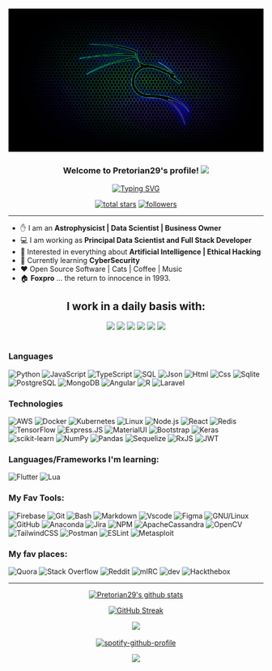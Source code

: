 <h3 align="center">
  <img src="./assets/HD-wallpaper-kali-linux-electric-blue-computer-neon-dragon.jpg" width="800">
</h3>

<h3 align="center">
  Welcome to Pretorian29's profile!
  <img src="https://media.giphy.com/media/hvRJCLFzcasrR4ia7z/giphy.gif" width="38">
</h3>

<p align="center">
  <a href="https://git.io/typing-svg"><img src="https://readme-typing-svg.herokuapp.com?font=Fira+Code&size=21&pause=1000&color=841DAC&center=true&vCenter=true&width=600&lines=Aequat+omnes+cinis...;Astrophysics+-+Data+Science+-+CyberSecurity;Never+Stop+Learning" alt="Typing SVG" /></a>
</p>

<p align="center">
  <a href="https://github.com/Pretorian29?tab=repositories&sort=stargazers">
    <img alt="total stars" title="Total stars on GitHub" src="https://custom-icon-badges.demolab.com/github/stars/Pretorian29?color=55960c&style=for-the-badge&labelColor=488207&logo=star"/></a>

  <a href="https://github.com/Pretorian29?tab=followers">
    <img alt="followers" title="Follow me on Github" src="https://custom-icon-badges.demolab.com/github/followers/Pretorian29?color=236ad3&labelColor=1155ba&style=for-the-badge&logo=person-add&label=Follow&logoColor=white"/></a>     
</p>

<hr></hr>

-   :hand: I am an **Astrophysicist | Data Scientist | Business Owner**
-   :computer: I am working as **Principal Data Scientist and Full Stack Developer**
-   :monocle_face: Interested in everything about **Artificial Intelligence | Ethical Hacking**
-   :seedling: Currently learning **CyberSecurity**
-   :heart: Open Source Software | Cats | Coffee | Music
-   :house: **Foxpro** ... the return to innocence in 1993.


<div align="center">

  ## I work in a daily basis with:
  <p>
    <img src="https://i.giphy.com/media/KzJkzjggfGN5Py6nkT/200.webp" width="100">
    <img src="https://i.giphy.com/media/XEDIHHp3i8bVoEdxd7/200.webp" width="100">
    <img src="https://i.giphy.com/media/kdFc8fubgS31b8DsVu/200.webp" width="100">
    <img src="https://i.giphy.com/media/LMt9638dO8dftAjtco/200.webp" width="100">
    <img src="https://media3.giphy.com/media/ln7z2eWriiQAllfVcn/200w.webp" width="100">    
    <img src="https://i.giphy.com/media/IdyAQJVN2kVPNUrojM/200.webp" width="100"><br><br>  
  </p>

</div>

<div align = "left">

### Languages

![Python](https://img.shields.io/badge/-Python-000?&logo=Python)
![JavaScript](https://img.shields.io/badge/-JavaScript-000?&logo=JavaScript)
![TypeScript](https://img.shields.io/badge/-TypeScript-000?&logo=TypeScript)
![SQL](https://img.shields.io/badge/-SQL-000?&logo=MySQL)
![Json](https://img.shields.io/badge/-json-000?&logo=json)
![Html](https://img.shields.io/badge/-HTML5-000?&logo=html5)
![Css](https://img.shields.io/badge/-CSS3-000?&logo=css3)
![Sqlite](https://img.shields.io/badge/-SQLite-000?&logo=sqlite)
![PostgreSQL](https://img.shields.io/badge/-PostgreSQL-000?&logo=postgresql)
![MongoDB](https://img.shields.io/badge/-MongoDB-000?&logo=mongodb)
![Angular](https://img.shields.io/badge/-angular-000?&logo=angular)
![R](https://img.shields.io/badge/-r-000?&logo=r)
![Laravel](https://img.shields.io/badge/-laravel-000?&logo=laravel)

### Technologies

![AWS](https://img.shields.io/badge/-AWS-000?&logo=Amazon-AWS&logoColor=F90)
![Docker](https://img.shields.io/badge/-Docker-000?&logo=Docker)
![Kubernetes](https://img.shields.io/badge/-Kubernetes-000?&logo=Kubernetes)
![Linux](https://img.shields.io/badge/-Linux-000?&logo=Linux)
![Node.js](https://img.shields.io/badge/-Node.js-000?&logo=node.js)
![React](https://img.shields.io/badge/-React-000?&logo=React)
![Redis](https://img.shields.io/badge/-Redis-000?&logo=Redis)
![TensorFlow](https://img.shields.io/badge/-TensorFlow-000?&logo=TensorFlow)
![Express.JS](https://img.shields.io/badge/-Express.JS-000?&logo=Express.JS)
![MaterialUI](https://img.shields.io/badge/-MatrialUI-000?&logo=material-UI)
![Bootstrap](https://img.shields.io/badge/-Bootstrap-000?&logo=bootstrap)
![Keras](https://img.shields.io/badge/-Keras-000?&logo=Keras)
![scikit-learn](https://img.shields.io/badge/-scikit--learn-000?&logo=scikit-learn)
![NumPy](https://img.shields.io/badge/-numpy-000?&logo=numpy)
![Pandas](https://img.shields.io/badge/-pandas-000?&logo=pandas)
![Sequelize](https://img.shields.io/badge/-Sequelize-000?&logo=Sequelize)
![RxJS](https://img.shields.io/badge/-rxjs-000?&logo=reactivex)
![JWT](https://img.shields.io/badge/-JWT-000?&logo=JSON%20web%20tokens)

### Languages/Frameworks I'm learning:
![Flutter](https://img.shields.io/badge/-Flutter-000?&logo=flutter)
![Lua](https://img.shields.io/badge/-Lua-000?&logo=lua)

### My Fav Tools:
![Firebase](https://img.shields.io/badge/-firebase-000?&logo=firebase)
![Git](https://img.shields.io/badge/-GIT-000?&logo=git)
![Bash](https://img.shields.io/badge/-GNU%20Bash-000?&logo=GNU%20Bash)
![Markdown](https://img.shields.io/badge/Markdown-000000?style=flat&logo=markdown&logoColor=white)
![Vscode](https://img.shields.io/badge/-Visual_Studio_Code-000?&logo=visual%20studio%20code&)
![Figma](https://img.shields.io/badge/-Figma-000?&logo=figma)
![GNU/Linux](https://img.shields.io/badge/-Linux-000?&logo=linux)
![GitHub](https://img.shields.io/badge/-GitHub-000?&logo=github)
![Anaconda](https://img.shields.io/badge/-Anaconda-000?&logo=anaconda)
![Jira](https://img.shields.io/badge/-jira-000?&logo=jira)
![NPM](https://img.shields.io/badge/-NPM-000?&logo=npm)
![ApacheCassandra](https://img.shields.io/badge/-cassandra-000?&logo=apache-cassandra)
![OpenCV](https://img.shields.io/badge/-opencv-000?&logo=opencv)
![TailwindCSS](https://img.shields.io/badge/-tailwindcss-000?&logo=tailwind-css)
![Postman](https://img.shields.io/badge/-Postman-000?&logo=postman)
![ESLint](https://img.shields.io/badge/-ESLint-000?&logo=eslint)
![Metasploit](https://img.shields.io/badge/-Metasploit-000?&logo=metasploit)

### My fav places:

![Quora](https://img.shields.io/badge/-Quora-000?&logo=Quora)
![Stack Overflow](https://img.shields.io/badge/-Stackoverflow-000?&logo=stack-overflow)
![Reddit](https://img.shields.io/badge/-Reddit-000?&logo=Reddit)
![mIRC](https://img.shields.io/badge/-mirc-000?&logo=mirc)
![dev](https://img.shields.io/badge/-dev-000?&logo=dev)
![Hackthebox](https://img.shields.io/badge/-hackthebox-000?&logo=hackthebox)

</div>

<hr></hr>

<div align = "center">

[![Pretorian29's github stats](https://github-readme-stats.vercel.app/api?username=Pretorian29&theme=midnight-purple&show_icons=true)](https://github.com/Pretorian29)

[![GitHub Streak](https://streak-stats.demolab.com/?user=Pretorian29&theme=midnight-purple)](https://git.io/streak-stats)

<!--📙LANGUAGES -->
<a href="https://github.com/Pretorian29/AdGuard-WireGuard-Unbound-Cloudflare"><img src="https://github-readme-stats.vercel.app/api/top-langs/?username=Pretorian29&layout=compact&theme=midnight-purple">

[![spotify-github-profile](https://spotify-github-profile.kittinanx.com/api/view?uid=31f4eoso54rcavo6p4yyouykwjda&cover_image=true&theme=default&show_offline=false&background_color=121212&interchange=false)](https://github.com/kittinan/spotify-github-profile)

<p>    
  <img src="https://visitor-badge.glitch.me/badge?72453357=jwenjian.visitor-badge.issue.1"/>   
  <br>
</p>

</div>

